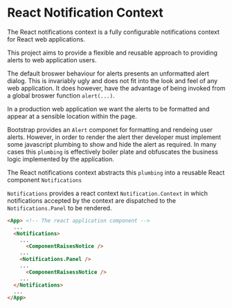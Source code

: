 # React Notification Context

The React notifications context is a fully configurable notifications context for React web applications.

This project aims to provide a flexible and reusable approach to providing alerts to web application users.

The default broswer behaviour for alerts presents an unformatted alert dialog. This is invariably ugly and does not fit into the look and feel of any web application.
It does however, have the advantage of being invoked from a global broswer function `alert(...)`.

In a production web application we want the alerts to be formatted and appear at a sensible location within the page.

Bootstrap provides an `Alert` componet for formatting and rendeing user alerts. However, in order to render the alert ther developer must implement some javascript plumbing to show and hide the alert as required.
In many cases this `plumbing` is effectively boiler plate and obfuscates the business logic implemented by the application.

The React notifications context abstracts this `plumbing` into a reusable React component `Notifications`

`Notifications` provides a react context `Notification.Context` in which notifications accepted by the context are dispatched to the `Notifications.Panel` to be rendered.

``` html
<App> <!-- The react application component -->
  ...
  <Notifications>
    ...
      <ComponentRaisesNotice />
    ...
    <Notifications.Panel />
    ...
      <ComponentRaisessNotice />
    ...
  </Notifications>
  ...
</App>
```

 

